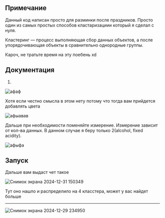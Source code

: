 ## Примечание

Данный код написан просто для разминки после праздников. Просто один из самых простых способов кластаризациии который я сделал с нуля.


Кластеринг — процесс выполняющая сбор данных объектов, а после упорядочивающая объекты в сравнительно однородные группы.


   Кароч, не тратьте время на эту поебень xd
## Документация
1.
 ![афаф](https://github.com/user-attachments/assets/3ddbea77-dfa5-4b34-85cb-82c53026c24c)


Хотя если честно смысла в этом нету потому что тогда вам прийдется добавлять цвета

![афыавав](https://github.com/user-attachments/assets/74a478f2-1763-4473-8edd-cddf8bf0bd8e)

Дальше при необходимости поменяйте измерение. Измерение зависит от кол-ва данных. В данном случае я беру только 2(alcohol, fixed acidity).

![афыфа](https://github.com/user-attachments/assets/9c301c2a-acff-43cb-9ae7-503b7674e537)

## Запуск
Дальше вам выдаст чет такое 

![Снимок экрана 2024-12-31 150349](https://github.com/user-attachments/assets/6c1117b1-c8ca-46ff-a2e2-f7dd60124acf)

Тут оно нашло и распределило на 4 класстера, может у вас найдет больше


-----------------------------------------------------------------------------------------------------------------------------------------------


![Снимок экрана 2024-12-29 234950](https://github.com/user-attachments/assets/4223a63d-27d6-4e93-916c-3e33bd1b1a98)

